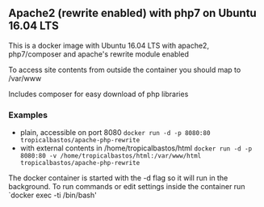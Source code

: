 ## Apache2 (rewrite enabled) with php7 on Ubuntu 16.04 LTS

This is a docker image with Ubuntu 16.04 LTS with apache2, php7/composer and apache's rewrite module enabled

To access site contents from outside the container you should map to /var/www

Includes composer for easy download of php libraries

### Examples

- plain, accessible on port 8080 `docker run -d -p 8080:80 tropicalbastos/apache-php-rewrite`
- with external contents in /home/tropicalbastos/html `docker run -d -p 8080:80 -v /home/tropicalbastos/html:/var/www/html tropicalbastos/apache-php-rewrite`

The docker container is started with the -d flag so it will run in the background. To run commands or edit settings inside
the container run `docker exec -ti <container id> /bin/bash'
 